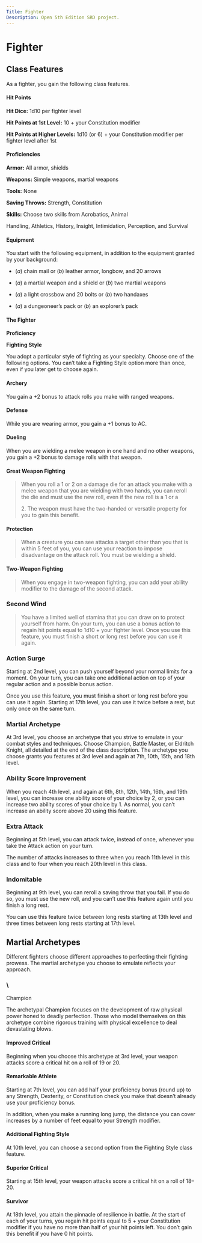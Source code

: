 ```yaml
---
Title: Fighter
Description: Open 5th Edition SRD project.
---
```



Fighter
=======

Class Features
--------------

As a fighter, you gain the following class features.

#### Hit Points

**Hit Dice:** 1d10 per fighter level

**Hit Points at 1st Level:** 10 + your Constitution modifier

**Hit Points at Higher Levels:** 1d10 (or 6) + your Constitution modifier per fighter level after 1st

#### Proficiencies

**Armor:** All armor, shields

**Weapons:** Simple weapons, martial weapons

**Tools:** None

**Saving Throws:** Strength, Constitution

**Skills:** Choose two skills from Acrobatics, Animal

Handling, Athletics, History, Insight, Intimidation, Perception, and Survival

#### Equipment

You start with the following equipment, in addition to the equipment granted by your background:

-   (*a*) chain mail or (*b*) leather armor, longbow, and 20 arrows

-   (*a*) a martial weapon and a shield or (*b*) two martial weapons

-   (*a*) a light crossbow and 20 bolts or (*b*) two handaxes

-   (*a*) a dungeoneer’s pack or (*b*) an explorer’s pack

#### The Fighter

**Proficiency**

**Fighting Style**

You adopt a particular style of fighting as your specialty. Choose one of the following options. You can’t take a Fighting Style option more than once, even if you later get to choose again.

#### Archery

You gain a +2 bonus to attack rolls you make with ranged weapons.

#### Defense

While you are wearing armor, you gain a +1 bonus to AC.

#### Dueling

When you are wielding a melee weapon in one hand and no other weapons, you gain a +2 bonus to damage rolls with that weapon.

#### Great Weapon Fighting

> When you roll a 1 or 2 on a damage die for an attack you make with a
> melee weapon that you are wielding with two hands, you can reroll the
> die and must use the new roll, even if the new roll is a 1 or a
>
> 2\. The weapon must have the two-handed or versatile property for you
> to gain this benefit.

#### Protection

> When a creature you can see attacks a target other than you that is
> within 5 feet of you, you can use your reaction to impose disadvantage
> on the attack roll. You must be wielding a shield.

#### Two-Weapon Fighting

> When you engage in two-weapon fighting, you can add your ability
> modifier to the damage of the second attack.

### Second Wind

> You have a limited well of stamina that you can draw on to protect
> yourself from harm. On your turn, you can use a bonus action to regain
> hit points equal to 1d10 + your fighter level. Once you use this
> feature, you must finish a short or long rest before you can use it
> again.

### Action Surge

Starting at 2nd level, you can push yourself beyond your normal limits
for a moment. On your turn, you can take one additional action on top of
your regular action and a possible bonus action.

Once you use this feature, you must finish a short or long rest before
you can use it again. Starting at 17th level, you can use it twice
before a rest, but only once on the same turn.

### Martial Archetype

At 3rd level, you choose an archetype that you strive to emulate in your
combat styles and techniques. Choose Champion, Battle Master, or
Eldritch Knight, all detailed at the end of the class description. The
archetype you choose grants you features at 3rd level and again at 7th,
10th, 15th, and 18th level.

### Ability Score Improvement

When you reach 4th level, and again at 6th, 8th, 12th, 14th, 16th, and
19th level, you can increase one ability score of your choice by 2, or
you can increase two ability scores of your choice by 1. As normal, you
can’t increase an ability score above 20 using this feature.

### Extra Attack

Beginning at 5th level, you can attack twice, instead of once, whenever
you take the Attack action on your turn.

The number of attacks increases to three when you reach 11th level in
this class and to four when you reach 20th level in this class.

### Indomitable

Beginning at 9th level, you can reroll a saving throw that you fail. If
you do so, you must use the new roll, and you can’t use this feature
again until you finish a long rest.

You can use this feature twice between long rests starting at 13th level
and three times between long rests starting at 17th level.

Martial Archetypes
------------------

Different fighters choose different approaches to perfecting their
fighting prowess. The martial archetype you choose to emulate reflects
your approach.

### \
Champion

The archetypal Champion focuses on the development of raw physical power
honed to deadly perfection. Those who model themselves on this archetype
combine rigorous training with physical excellence to deal devastating
blows.

#### Improved Critical

Beginning when you choose this archetype at 3rd level, your weapon
attacks score a critical hit on a roll of 19 or 20.

#### Remarkable Athlete

Starting at 7th level, you can add half your proficiency bonus (round
up) to any Strength, Dexterity, or Constitution check you make that
doesn’t already use your proficiency bonus.

In addition, when you make a running long jump, the distance you can
cover increases by a number of feet equal to your Strength modifier.

#### Additional Fighting Style

At 10th level, you can choose a second option from the Fighting Style
class feature.

#### Superior Critical

Starting at 15th level, your weapon attacks score a critical hit on a
roll of 18–20.

#### Survivor

At 18th level, you attain the pinnacle of resilience in battle. At the
start of each of your turns, you regain hit points equal to 5 + your
Constitution modifier if you have no more than half of your hit points
left. You don’t gain this benefit if you have 0 hit points.
